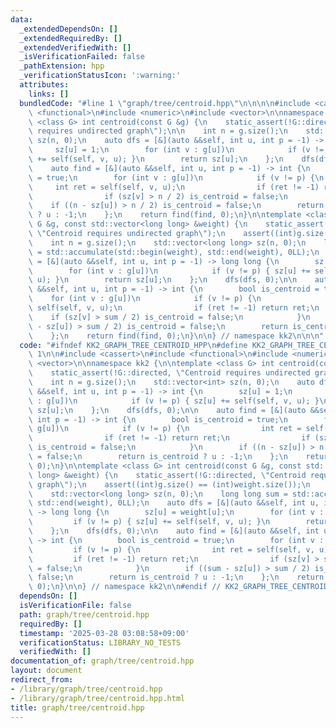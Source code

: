 ```yaml
---
data:
  _extendedDependsOn: []
  _extendedRequiredBy: []
  _extendedVerifiedWith: []
  _isVerificationFailed: false
  _pathExtension: hpp
  _verificationStatusIcon: ':warning:'
  attributes:
    links: []
  bundledCode: "#line 1 \"graph/tree/centroid.hpp\"\n\n\n\n#include <cassert>\n#include\
    \ <functional>\n#include <numeric>\n#include <vector>\n\nnamespace kk2 {\n\ntemplate\
    \ <class G> int centroid(const G &g) {\n    static_assert(!G::directed, \"Centroid\
    \ requires undirected graph\");\n\n    int n = g.size();\n    std::vector<int>\
    \ sz(n, 0);\n    auto dfs = [&](auto &&self, int u, int p = -1) -> int {\n   \
    \     sz[u] = 1;\n        for (int v : g[u])\n            if (v != p) { sz[u]\
    \ += self(self, v, u); }\n        return sz[u];\n    };\n    dfs(dfs, 0);\n\n\
    \    auto find = [&](auto &&self, int u, int p = -1) -> int {\n        bool is_centroid\
    \ = true;\n        for (int v : g[u])\n            if (v != p) {\n           \
    \     int ret = self(self, v, u);\n                if (ret != -1) return ret;\n\
    \                if (sz[v] > n / 2) is_centroid = false;\n            }\n    \
    \    if ((n - sz[u]) > n / 2) is_centroid = false;\n        return is_centroid\
    \ ? u : -1;\n    };\n    return find(find, 0);\n}\n\ntemplate <class G> int centroid(const\
    \ G &g, const std::vector<long long> &weight) {\n    static_assert(!G::directed,\
    \ \"Centroid requires undirected graph\");\n    assert((int)g.size() == (int)weight.size());\n\
    \    int n = g.size();\n    std::vector<long long> sz(n, 0);\n    long long sum\
    \ = std::accumulate(std::begin(weight), std::end(weight), 0LL);\n    auto dfs\
    \ = [&](auto &&self, int u, int p = -1) -> long long {\n        sz[u] = weight[u];\n\
    \        for (int v : g[u])\n            if (v != p) { sz[u] += self(self, v,\
    \ u); }\n        return sz[u];\n    };\n    dfs(dfs, 0);\n\n    auto find = [&](auto\
    \ &&self, int u, int p = -1) -> int {\n        bool is_centroid = true;\n    \
    \    for (int v : g[u])\n            if (v != p) {\n                int ret =\
    \ self(self, v, u);\n                if (ret != -1) return ret;\n            \
    \    if (sz[v] > sum / 2) is_centroid = false;\n            }\n        if ((sum\
    \ - sz[u]) > sum / 2) is_centroid = false;\n        return is_centroid ? u : -1;\n\
    \    };\n    return find(find, 0);\n}\n\n} // namespace kk2\n\n\n"
  code: "#ifndef KK2_GRAPH_TREE_CENTROID_HPP\n#define KK2_GRAPH_TREE_CENTROID_HPP\
    \ 1\n\n#include <cassert>\n#include <functional>\n#include <numeric>\n#include\
    \ <vector>\n\nnamespace kk2 {\n\ntemplate <class G> int centroid(const G &g) {\n\
    \    static_assert(!G::directed, \"Centroid requires undirected graph\");\n\n\
    \    int n = g.size();\n    std::vector<int> sz(n, 0);\n    auto dfs = [&](auto\
    \ &&self, int u, int p = -1) -> int {\n        sz[u] = 1;\n        for (int v\
    \ : g[u])\n            if (v != p) { sz[u] += self(self, v, u); }\n        return\
    \ sz[u];\n    };\n    dfs(dfs, 0);\n\n    auto find = [&](auto &&self, int u,\
    \ int p = -1) -> int {\n        bool is_centroid = true;\n        for (int v :\
    \ g[u])\n            if (v != p) {\n                int ret = self(self, v, u);\n\
    \                if (ret != -1) return ret;\n                if (sz[v] > n / 2)\
    \ is_centroid = false;\n            }\n        if ((n - sz[u]) > n / 2) is_centroid\
    \ = false;\n        return is_centroid ? u : -1;\n    };\n    return find(find,\
    \ 0);\n}\n\ntemplate <class G> int centroid(const G &g, const std::vector<long\
    \ long> &weight) {\n    static_assert(!G::directed, \"Centroid requires undirected\
    \ graph\");\n    assert((int)g.size() == (int)weight.size());\n    int n = g.size();\n\
    \    std::vector<long long> sz(n, 0);\n    long long sum = std::accumulate(std::begin(weight),\
    \ std::end(weight), 0LL);\n    auto dfs = [&](auto &&self, int u, int p = -1)\
    \ -> long long {\n        sz[u] = weight[u];\n        for (int v : g[u])\n   \
    \         if (v != p) { sz[u] += self(self, v, u); }\n        return sz[u];\n\
    \    };\n    dfs(dfs, 0);\n\n    auto find = [&](auto &&self, int u, int p = -1)\
    \ -> int {\n        bool is_centroid = true;\n        for (int v : g[u])\n   \
    \         if (v != p) {\n                int ret = self(self, v, u);\n       \
    \         if (ret != -1) return ret;\n                if (sz[v] > sum / 2) is_centroid\
    \ = false;\n            }\n        if ((sum - sz[u]) > sum / 2) is_centroid =\
    \ false;\n        return is_centroid ? u : -1;\n    };\n    return find(find,\
    \ 0);\n}\n\n} // namespace kk2\n\n#endif // KK2_GRAPH_TREE_CENTROID_HPP\n"
  dependsOn: []
  isVerificationFile: false
  path: graph/tree/centroid.hpp
  requiredBy: []
  timestamp: '2025-03-28 03:08:58+09:00'
  verificationStatus: LIBRARY_NO_TESTS
  verifiedWith: []
documentation_of: graph/tree/centroid.hpp
layout: document
redirect_from:
- /library/graph/tree/centroid.hpp
- /library/graph/tree/centroid.hpp.html
title: graph/tree/centroid.hpp
---
```

